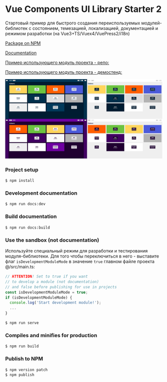 # Vue Components UI Library Starter 2

Стартовый пример для быстрого создания переиспользуемых модулей-библиотек с состоянием, темезацией, локализацией, документацией и режимом разработки (на Vue3+TS/Vuex4/VuePress2/i18n)

[Package on NPM](https://www.npmjs.com/package/ui-library-starter-2)

[Documentation](https://ui-library-starter-2.netlify.app)

[Пример использующего модуль проекта - репо:](https://github.com/ushliypakostnik/ui-library-2-test)

[Пример использующего модуль проекта - демостенд:](https://ui-library-2-test.vercel.app/)

![Colors](https://github.com/ushliypakostnik/ui-library-starter-2/blob/master/themes.jpg)

### Project setup
```
$ npm install
```

### Development documentation
```
$ npm run docs:dev
```

### Build documentation
```
$ npm run docs:build
```

### Use the sandbox (not documentation)

Используйте специальный режим для разработки и тестирования модуля-библиотеки. Для того чтобы переключиться в него - выставите флаг ```isDevelopmentModuleMode``` в значение ```true``` главном файле проекта @/src/main.ts:

```ts
// ATTENTION! Set to true if you want
// to develop a module (not documentation)
// and false before publishing for use in projects
const isDevelopmentModuleMode = true;
if (isDevelopmentModuleMode) {
  console.log('Start development module!');
  ...
}
```

```
$ npm run serve
```

### Compiles and minifies for production
```
$ npm run build
```

### Publish to NPM
```
$ npm version patch
$ npm publish
```
